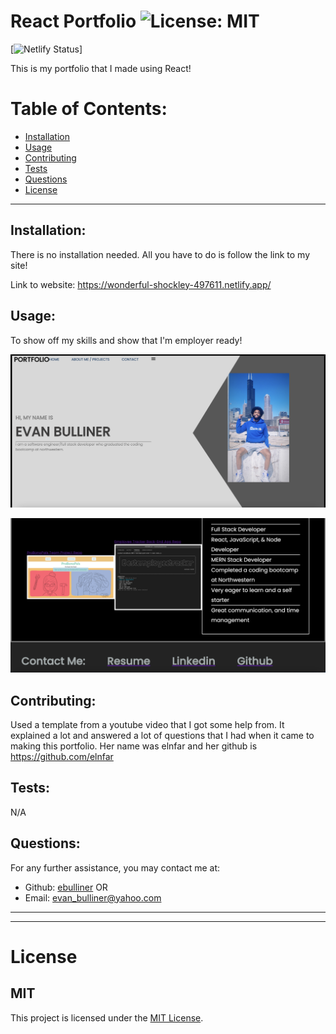 # React Portfolio ![License: MIT](<https://img.shields.io/badge/License-MIT-yellow.svg>)
[![Netlify Status](https://api.netlify.com/api/v1/badges/ceaa65ef-ff1e-4e3f-b320-cc1586c049ad/deploy-status)]

  This is my portfolio that I made using React!

  # Table of Contents:
  * [Installation](#installation)
  * [Usage](#usage)
  * [Contributing](#contributing)
  * [Tests](#tests)
  * [Questions](#questions)
  * [License](#license)
---
  ## Installation:
  There is no installation needed. All you have to do is follow the link to my site!

  Link to website: https://wonderful-shockley-497611.netlify.app/

  ## Usage:
  To show off my skills and show that I'm employer ready!

![Desktop homepage](src/components/assets/homepage.png)

![Desktop aboutme](src/components/assets/about-me.png)
  ## Contributing:
  Used a template from a youtube video that I  got some help from. It explained a lot and answered a lot of questions that I had when it came to making this portfolio. Her name was elnfar and her github is https://github.com/elnfar 
  ## Tests:
  N/A
  ## Questions:
  For any further assistance, you may contact me at:
  * Github: [ebulliner](<https://github.com/ebulliner>)
  OR
  * Email: evan_bulliner@yahoo.com
  ---
  ___
# License
  ## MIT
  This project is licensed under the [MIT License](https://opensource.org/licenses/MIT).